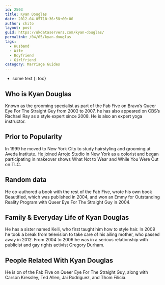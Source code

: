 ```yaml
---
id: 2503
title: Kyan Douglas
date: 2012-04-05T18:36:58+00:00
author: chito
layout: post
guid: https://ukdataservers.com/kyan-douglas/
permalink: /04/05/kyan-douglas
tags:
  - Husband
  - Wife
  - Boyfriend
  - Girlfriend
category: Marriage Guides
---
```


* some text
{: toc}
          
          
## Who is  Kyan Douglas
                  
                  
                  
Known as the grooming specialist as part of the Fab Five on Bravo&#8217;s Queer Eye For The Straight Guy from 2003 to 2007, he has also appeared on CBS&#8217;s Rachael Ray as a style expert since 2008. He is also an expert yoga instructor. 
                  
                
                
                
## Prior to Popularity 
                  
                  
                  
In 1999 he moved to New York City to study hairstyling and grooming at Aveda Institute. He joined Arrojo Studio in New York as a colorist and began participating in makeover shows What Not to Wear and While You Were Out on TLC. 
                  
                
                
                
## Random data 
                  
                  
                  
He co-authored a book with the rest of the Fab Five, wrote his own book Beautified, which was published in 2004, and won an Emmy for Outstanding Reality Program with Queer Eye For The Straight Guy in 2004. 
                  
                
                
                
## Family & Everyday Life of Kyan Douglas
                  
                  
                  
He has a sister named Kelli, who first taught him how to style hair. In 2009 he took a break from television to take care of his ailing mother, who passed away in 2012. From 2004 to 2006 he was in a serious relationship with publicist and gay rights activist Gregory Durham. 
                  
                
                
                
## People Related With  Kyan Douglas
                  
                  
                  
He is on of the Fab Five on Queer Eye For The Straight Guy, along with Carson Kressley, Ted Allen, Jai Rodriguez, and Thom Filicia.
                  
                
              
            
          
          
          
    
    
  
